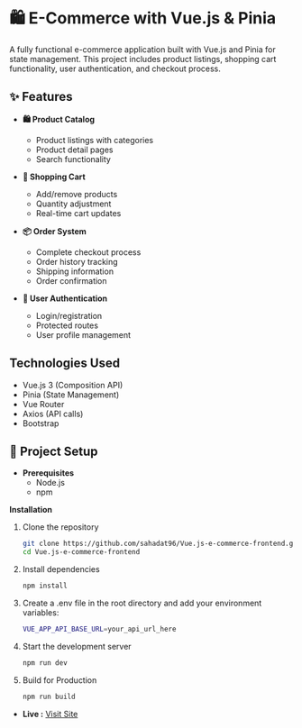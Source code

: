 # 🛍️ E-Commerce with Vue.js & Pinia  

A fully functional e-commerce application built with Vue.js and Pinia for state management. This project includes product listings, shopping cart functionality, user authentication, and checkout process.  

## ✨ Features  

- **🛍️ Product Catalog**  
  - Product listings with categories
  - Product detail pages
  -  Search functionality

- **🛒 Shopping Cart**  
  - Add/remove products  
  - Quantity adjustment
  - Real-time cart updates  

- **📦 Order System**  
  - Complete checkout process  
  - Order history tracking
  - Shipping information
  - Order confirmation

- **🔐 User Authentication**  
  - Login/registration
  - Protected routes
  - User profile management

##  Technologies Used  
   - Vue.js 3 (Composition API)
   - Pinia (State Management)
   - Vue Router
   - Axios (API calls)
   - Bootstrap

## 🚀 Project Setup  
- **Prerequisites**  
  - Node.js  
  - npm 
 
**Installation**
1. Clone the repository
   ```bash
   git clone https://github.com/sahadat96/Vue.js-e-commerce-frontend.git
   cd Vue.js-e-commerce-frontend
   ```
   
2. Install dependencies
   ```bash
   npm install
   ```
   
3. Create a .env file in the root directory and add your environment variables:
   ```bash
   VUE_APP_API_BASE_URL=your_api_url_here
   ```

4. Start the development server
   ```bash
   npm run dev
   ```

5. Build for Production
   ```bash
   npm run build
   ```


- **Live :** [Visit Site](https://cheaprategallery.com)
